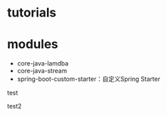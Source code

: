 # tutorials

# modules
- core-java-lamdba
- core-java-stream
- spring-boot-custom-starter：自定义Spring Starter

test

test2